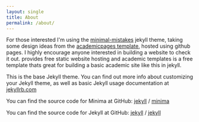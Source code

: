 ```yaml
---
layout: single
title: About
permalink: /about/
---
```


For those interested I'm using the [minimal-mistakes](https://mmistakes.github.io/minimal-mistakes/) jekyll theme, taking some design ideas from the [academicpages template](https://github.com/academicpages/academicpages.github.io), hosted using github pages. I highly encourage anyone interested in building a website to check it out. provides free static website hosting and academic templates is a free template thats great for building a basic academic site like this in jekyll.

This is the base Jekyll theme. You can find out more info about customizing your Jekyll theme, as well as basic Jekyll usage documentation at [jekyllrb.com](https://jekyllrb.com/)

You can find the source code for Minima at GitHub:
[jekyll][jekyll-organization] /
[minima](https://github.com/jekyll/minima)

You can find the source code for Jekyll at GitHub:
[jekyll][jekyll-organization] /
[jekyll](https://github.com/jekyll/jekyll)


[jekyll-organization]: https://github.com/jekyll


